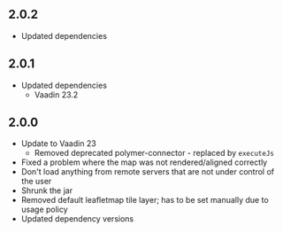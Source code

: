 ## 2.0.2
* Updated dependencies

## 2.0.1

* Updated dependencies
  * Vaadin 23.2

## 2.0.0

* Update to Vaadin 23
  * Removed deprecated polymer-connector - replaced by ``executeJs``
* Fixed a problem where the map was not rendered/aligned correctly
* Don't load anything from remote servers that are not under control of the user
* Shrunk the jar
* Removed default leafletmap tile layer; has to be set manually due to usage policy
* Updated dependency versions
